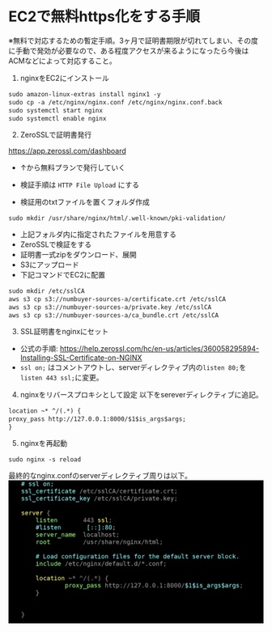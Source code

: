 # EC2で無料https化をする手順

※無料で対応するための暫定手順。3ヶ月で証明書期限が切れてしまい、その度に手動で発効が必要なので、ある程度アクセスが来るようになったら今後はACMなどによって対応すること。

1. nginxをEC2にインストール
```
sudo amazon-linux-extras install nginx1 -y
sudo cp -a /etc/nginx/nginx.conf /etc/nginx/nginx.conf.back
sudo systemctl start nginx
sudo systemctl enable nginx
```
2. ZeroSSLで証明書発行

https://app.zerossl.com/dashboard

- ↑から無料プランで発行していく
- 検証手順は `HTTP File Upload` にする

- 検証用のtxtファイルを置くフォルダ作成
```
sudo mkdir /usr/share/nginx/html/.well-known/pki-validation/
```
- 上記フォルダ内に指定されたファイルを用意する
- ZeroSSLで検証をする
- 証明書一式zipをダウンロード、展開
- S3にアップロード
- 下記コマンドでEC2に配置
```
sudo mkdir /etc/sslCA
aws s3 cp s3://numbuyer-sources-a/certificate.crt /etc/sslCA
aws s3 cp s3://numbuyer-sources-a/private.key /etc/sslCA
aws s3 cp s3://numbuyer-sources-a/ca_bundle.crt /etc/sslCA
```

3. SSL証明書をnginxにセット

- 公式の手順:
https://help.zerossl.com/hc/en-us/articles/360058295894-Installing-SSL-Certificate-on-NGINX
- `ssl on;` はコメントアウトし、serverディレクティブ内の`listen 80;`を`listen 443 ssl;`に変更。

4. nginxをリバースプロキシとして設定
以下をsereverディレクティブに追記。
```
location ~* ^/(.*) {
proxy_pass http://127.0.0.1:8000/$1$is_args$args;
}
```

5. nginxを再起動
```
sudo nginx -s reload
```

最終的なnginx.confのserverディレクティブ周りは以下。
![完成イメージ](nginx_server_directive.png "完成イメージ")